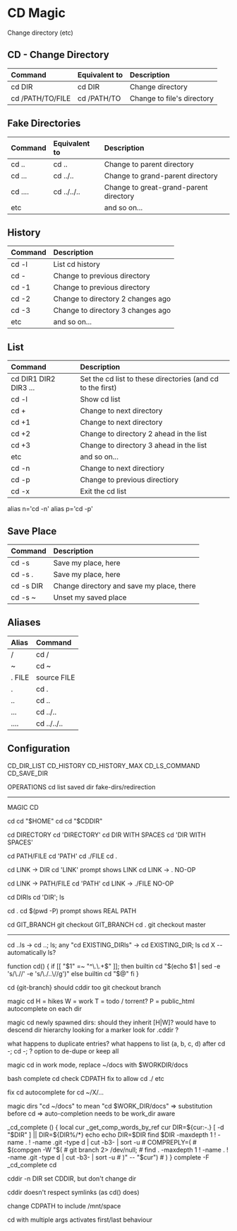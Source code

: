 # CD Magic

Change directory (etc)

## CD - Change Directory

| Command          | Equivalent to | Description                |
| :--------------- | :------------ | :------------------------- |
| cd DIR           | cd DIR        | Change directory           |
| cd /PATH/TO/FILE | cd /PATH/TO   | Change to file's directory |

## Fake Directories

| Command | Equivalent to | Description                            |
| :------ | :------------ | :------------------------------------- |
| cd ..   | cd ..         | Change to parent directory             |
| cd ...  | cd ../..      | Change to grand-parent directory       |
| cd .... | cd ../../..   | Change to great-grand-parent directory |
| etc     |               | and so on...                           |

## History

| Command | Description                       |
| :------ | :-------------------------------- |
| cd -l   | List cd history                   |
| cd -    | Change to previous directory      |
| cd -1   | Change to previous directory      |
| cd -2   | Change to directory 2 changes ago |
| cd -3   | Change to directory 3 changes ago |
| etc     | and so on...                      |

## List

| Command               | Description                                                |
| :-------------------- | :--------------------------------------------------------- |
| cd DIR1 DIR2 DIR3 ... | Set the cd list to these directories (and cd to the first) |
| cd -l                 | Show cd list                                               |
| cd +                  | Change to next directory                                   |
| cd +1                 | Change to next directory                                   |
| cd +2                 | Change to directory 2 ahead in the list                    |
| cd +3                 | Change to directory 3 ahead in the list                    |
| etc                   | and so on...                                               |
| cd -n                 | Change to next directiory                                  |
| cd -p                 | Change to previous directiory                              |
| cd -x                 | Exit the cd list                                           |

alias n='cd -n'
alias p='cd -p'

## Save Place

| Command    | Description                               |
| :--------- | :---------------------------------------- |
| cd -s      | Save my place, here                       |
| cd -s .    | Save my place, here                       |
| cd -s DIR  | Change directory and save my place, there |
| cd -s ~    | Unset my saved place                      |

## Aliases

| Alias  | Command     |
| :----- | :---------- |
| /      | cd /        |
| ~      | cd ~        |
| . FILE | source FILE |
| .      | cd .        |
| ..     | cd ..       |
| ...    | cd ../..    |
| ....   | cd ../../.. |

## Configuration

CD_DIR_LIST
CD_HISTORY
CD_HISTORY_MAX
CD_LS_COMMAND
CD_SAVE_DIR

OPERATIONS
	cd
	list
	saved dir
	fake-dirs/redirection

--------------------------------------------------------------------------------
MAGIC CD

cd			cd "$HOME"
cd			cd "$CDDIR"

cd DIRECTORY		cd 'DIRECTORY'
cd DIR WITH SPACES	cd 'DIR WITH SPACES'

cd PATH/FILE		cd 'PATH'
cd ./FILE		cd .

cd LINK -> DIR		cd 'LINK'			prompt shows LINK
cd LINK -> .		NO-OP

cd LINK -> PATH/FILE	cd 'PATH'
cd LINK -> ./FILE	NO-OP

cd DIRls		cd 'DIR'; ls

cd .			cd $(pwd -P)			prompt shows REAL PATH

cd GIT_BRANCH		git checkout GIT_BRANCH
cd .			git checkout master


--------------------------------------------------------------------------------
cd ..ls -> cd ..; ls;
any "cd EXISTING_DIRls" -> cd EXISTING_DIR; ls
cd X -- automatically ls?

function cd()
{
	if [[ "$1" =~ "^\.\.+$" ]]; then
		builtin cd "$(echo $1 | sed -e 's/\.//' -e 's/\./..\//g')"
	else
		builtin cd "$@"
	fi
}

cd {git-branch}
	should cddir too
	git checkout branch

magic cd
	H = hikes
	W = work
	T = todo / torrent?
	P = public_html
	autocomplete on each dir

magic cd
	newly spawned dirs: should they inherit [H|W]?
	would have to descend dir hierarchy looking for a marker
	look for .cddir ?

what happens to duplicate entries?
what happens to list (a, b, c, d) after cd -; cd -; ?
	option to de-dupe or keep all

magic cd
in work mode, replace ~/docs with $WORKDIR/docs

bash complete cd
	check CDPATH
	fix to allow cd ./<tab> etc

fix cd autocomplete for cd ~/X/...

magic dirs
	"cd ~/docs" to mean "cd $WORK_DIR/docs"
	=> substitution before cd
	=> auto-completion needs to be work_dir aware

_cd_complete ()
{
	local cur
	_get_comp_words_by_ref cur
	DIR=${cur:-.}
	[ -d "$DIR" ] || DIR=${DIR%/*}
	echo
	echo DIR=$DIR
	find $DIR -maxdepth 1 ! -name . ! -name .git -type d | cut -b3- | sort -u
	# COMPREPLY=(
	# 	$(compgen -W "$(
	# 		git branch 2> /dev/null;
	# 		find . -maxdepth 1 ! -name . ! -name .git -type d | cut -b3- | sort -u
	# 	)" -- "$cur")
	# )
}
complete -F _cd_complete cd

cddir -n DIR
	set CDDIR, but don't change dir

cddir doesn't respect symlinks (as cd() does)

change CDPATH to include /mnt/space

cd with multiple args activates first/last behaviour